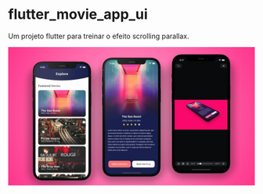 # flutter_movie_app_ui

Um projeto flutter para treinar o efeito scrolling parallax.

![alt text](https://github.com/alexlsilva7/flutter_movie_app_ui/blob/master/assets/images/app.jpg?raw=true)
